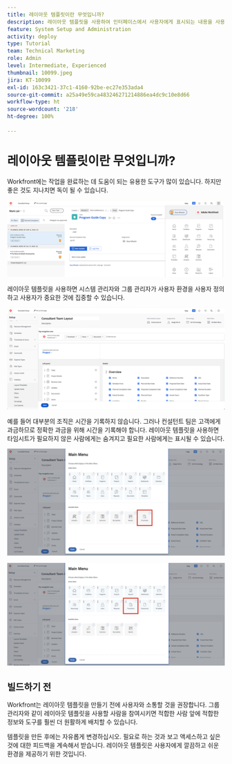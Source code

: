 ```yaml
---
title: 레이아웃 템플릿이란 무엇입니까?
description: 레이아웃 템플릿을 사용하여 인터페이스에서 사용자에게 표시되는 내용을 사용자 정의하는 방법을 알아봅니다.
feature: System Setup and Administration
activity: deploy
type: Tutorial
team: Technical Marketing
role: Admin
level: Intermediate, Experienced
thumbnail: 10099.jpeg
jira: KT-10099
exl-id: 163c3421-37c1-4160-92be-ec27e353ada4
source-git-commit: a25a49e59ca483246271214886ea4dc9c10e8d66
workflow-type: ht
source-wordcount: '218'
ht-degree: 100%

---
```


# 레이아웃 템플릿이란 무엇입니까?

Workfront에는 작업을 완료하는 데 도움이 되는 유용한 도구가 많이 있습니다. 하지만 좋은 것도 지나치면 독이 될 수 있습니다.

![홈 및 메인 메뉴](assets/what-are-layout-templates-01.png)

레이아웃 템플릿을 사용하면 시스템 관리자와 그룹 관리자가 사용자 환경을 사용자 정의하고 사용자가 중요한 것에 집중할 수 있습니다.

![홈 및 메인 메뉴](assets/what-are-layout-templates-02.png)

예를 들어 대부분의 조직은 시간을 기록하지 않습니다. 그러나 컨설턴트 팀은 고객에게 과금하므로 정확한 과금을 위해 시간을 기록해야 합니다. 레이아웃 템플릿을 사용하면 타임시트가 필요하지 않은 사람에게는 숨겨지고 필요한 사람에게는 표시될 수 있습니다.

![홈 및 메인 메뉴](assets/what-are-layout-templates-03.png)

![홈 및 메인 메뉴](assets/what-are-layout-templates-04.png)


## 빌드하기 전

Workfront는 레이아웃 템플릿을 만들기 전에 사용자와 소통할 것을 권장합니다. 그룹 관리자와 같이 레이아웃 템플릿을 사용할 사람을 참여시키면 적합한 사람 앞에 적합한 정보와 도구를 훨씬 더 원활하게 배치할 수 있습니다.

템플릿을 만든 후에는 자유롭게 변경하십시오. 필요로 하는 것과 보고 액세스하고 싶은 것에 대한 피드백을 계속해서 받습니다. 레이아웃 템플릿은 사용자에게 깔끔하고 쉬운 환경을 제공하기 위한 것입니다.
